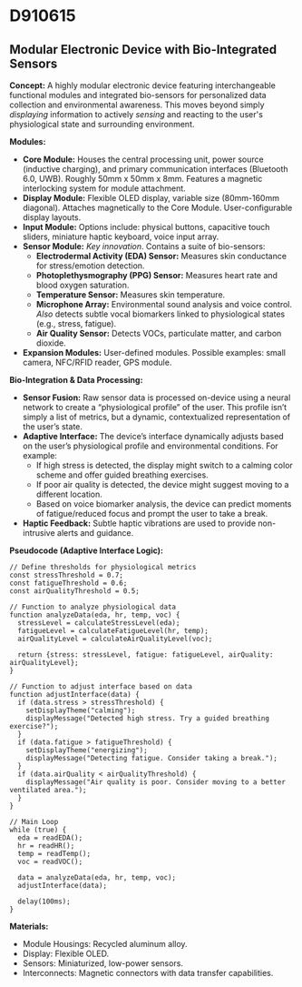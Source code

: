 # D910615

## Modular Electronic Device with Bio-Integrated Sensors

**Concept:** A highly modular electronic device featuring interchangeable functional modules and integrated bio-sensors for personalized data collection and environmental awareness. This moves beyond simply *displaying* information to actively *sensing* and reacting to the user's physiological state and surrounding environment.

**Modules:**

*   **Core Module:** Houses the central processing unit, power source (inductive charging), and primary communication interfaces (Bluetooth 6.0, UWB). Roughly 50mm x 50mm x 8mm. Features a magnetic interlocking system for module attachment.
*   **Display Module:**  Flexible OLED display, variable size (80mm-160mm diagonal). Attaches magnetically to the Core Module. User-configurable display layouts.
*   **Input Module:** Options include: physical buttons, capacitive touch sliders, miniature haptic keyboard, voice input array.
*   **Sensor Module:** *Key innovation*. Contains a suite of bio-sensors:
    *   **Electrodermal Activity (EDA) Sensor:** Measures skin conductance for stress/emotion detection.
    *   **Photoplethysmography (PPG) Sensor:** Measures heart rate and blood oxygen saturation.
    *   **Temperature Sensor:** Measures skin temperature.
    *   **Microphone Array:** Environmental sound analysis and voice control. *Also* detects subtle vocal biomarkers linked to physiological states (e.g., stress, fatigue).
    *   **Air Quality Sensor:** Detects VOCs, particulate matter, and carbon dioxide.
*   **Expansion Modules:** User-defined modules. Possible examples: small camera, NFC/RFID reader, GPS module.

**Bio-Integration & Data Processing:**

*   **Sensor Fusion:** Raw sensor data is processed on-device using a neural network to create a “physiological profile” of the user. This profile isn’t simply a list of metrics, but a dynamic, contextualized representation of the user’s state.
*   **Adaptive Interface:** The device’s interface dynamically adjusts based on the user’s physiological profile and environmental conditions. For example:
    *   If high stress is detected, the display might switch to a calming color scheme and offer guided breathing exercises.
    *   If poor air quality is detected, the device might suggest moving to a different location.
    *   Based on voice biomarker analysis, the device can predict moments of fatigue/reduced focus and prompt the user to take a break.
*   **Haptic Feedback:** Subtle haptic vibrations are used to provide non-intrusive alerts and guidance.

**Pseudocode (Adaptive Interface Logic):**

```
// Define thresholds for physiological metrics
const stressThreshold = 0.7;
const fatigueThreshold = 0.6;
const airQualityThreshold = 0.5;

// Function to analyze physiological data
function analyzeData(eda, hr, temp, voc) {
  stressLevel = calculateStressLevel(eda);
  fatigueLevel = calculateFatigueLevel(hr, temp);
  airQualityLevel = calculateAirQualityLevel(voc);

  return {stress: stressLevel, fatigue: fatigueLevel, airQuality: airQualityLevel};
}

// Function to adjust interface based on data
function adjustInterface(data) {
  if (data.stress > stressThreshold) {
    setDisplayTheme("calming");
    displayMessage("Detected high stress. Try a guided breathing exercise?");
  }
  if (data.fatigue > fatigueThreshold) {
    setDisplayTheme("energizing");
    displayMessage("Detecting fatigue. Consider taking a break.");
  }
  if (data.airQuality < airQualityThreshold) {
    displayMessage("Air quality is poor. Consider moving to a better ventilated area.");
  }
}

// Main Loop
while (true) {
  eda = readEDA();
  hr = readHR();
  temp = readTemp();
  voc = readVOC();

  data = analyzeData(eda, hr, temp, voc);
  adjustInterface(data);

  delay(100ms);
}
```

**Materials:**

*   Module Housings: Recycled aluminum alloy.
*   Display: Flexible OLED.
*   Sensors: Miniaturized, low-power sensors.
*   Interconnects: Magnetic connectors with data transfer capabilities.